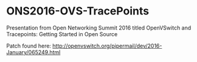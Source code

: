 # ONS2016-OVS-TracePoints
Presentation from Open Networking Summit 2016 titled OpenVSwitch and Tracepoints: Getting Started in Open Source

Patch found here: http://openvswitch.org/pipermail/dev/2016-January/065249.html
